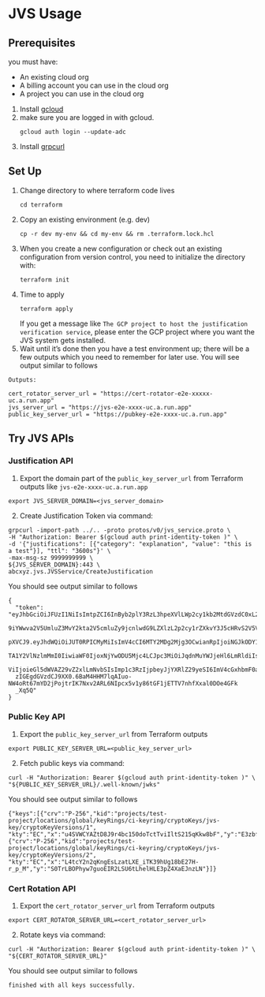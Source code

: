 # JVS Usage

## Prerequisites
you must have:
* An existing cloud org
* A billing account you can use in the cloud org
* A project you can use in the cloud org

1. Install [gcloud](https://cloud.google.com/sdk/docs/install)
2. make sure you are logged in with gcloud.
   ```shell
   gcloud auth login --update-adc
   ```
3. Install [grpcurl](https://github.com/fullstorydev/grpcurl)

## Set Up

1. Change directory to where terraform code lives
   ```shell
   cd terraform
   ```
2. Copy an existing environment (e.g. dev)
   ```shell
   cp -r dev my-env && cd my-env && rm .terraform.lock.hcl
   ```
3. When you create a new configuration 
or check out an existing configuration from version control,
you need to initialize the directory with:
   ```shell
   terraform init
   ```
4. Time to apply
   ```shell
   terraform apply
   ```
   If you get a message like `The GCP project to host the justification verification service`, 
please enter the GCP project where you want the JVS system gets installed.
5. Wait until it’s done then you have a test environment up; 
there will be a few outputs which you need to remember for later use.
You will see output similar to follows
```shell
Outputs:

cert_rotator_server_url = "https://cert-rotator-e2e-xxxxx-uc.a.run.app"
jvs_server_url = "https://jvs-e2e-xxxx-uc.a.run.app"
public_key_server_url = "https://pubkey-e2e-xxxx-uc.a.run.app"
```

## Try JVS APIs
### Justification API
1. Export the domain part of the `public_key_server_url` from Terraform outputs like `jvs-e2e-xxxx-uc.a.run.app`
```shell
export JVS_SERVER_DOMAIN=<jvs_server_domain> 
```
2. Create Justification Token via command:
```shell
grpcurl -import-path ../.. -proto protos/v0/jvs_service.proto \
-H "Authorization: Bearer $(gcloud auth print-identity-token )" \
-d '{"justifications": [{"category": "explanation", "value": "this is a test"}], "ttl": "3600s"}' \
-max-msg-sz 9999999999 \
${JVS_SERVER_DOMAIN}:443 \
abcxyz.jvs.JVSService/CreateJustification
```
You should see output similar to follows
```shell
{
  "token": "eyJhbGciOiJFUzI1NiIsImtpZCI6InByb2plY3RzL3hpeXVlLWp2cy1kb2MtdGVzdC0xL2xvY2F0aW9ucy9nbG
  9iYWwva2V5UmluZ3MvY2kta2V5cmluZy9jcnlwdG9LZXlzL2p2cy1rZXkvY3J5cHRvS2V5VmVyc2lvbnMvNyIsInR5cCI6Ik
  pXVCJ9.eyJhdWQiOiJUT0RPICMyMiIsImV4cCI6MTY2MDg2Mjg3OCwianRpIjoiNGJkODY1ZDItOWNkOS00M2NhLWJhMTQtY
  TA1Y2VlNzlmMmI0IiwiaWF0IjoxNjYwODU5Mjc4LCJpc3MiOiJqdnMuYWJjeHl6LmRldiIsIm5iZiI6MTY2MDg1OTI3OCwic3
  ViIjoieGl5dWVAZ29vZ2xlLmNvbSIsImp1c3RzIjpbeyJjYXRlZ29yeSI6ImV4cGxhbmF0aW9uIiwidmFsdWUiOiJ0aGlzIGl
  zIGEgdGVzdCJ9XX0.6BaM4HHM7lqAIuo-NW4oRt67mYD2jPojtrIK7Nxv2ARL6NIpcx5v1y86tGF1jETTV7nhfXxal0DOe4GFk
  _Xq5Q"
}
```
### Public Key API
1. Export the `public_key_server_url` from Terraform outputs
```shell
export PUBLIC_KEY_SERVER_URL=<public_key_server_url>
```
2. Fetch public keys via command:
```shell
curl -H "Authorization: Bearer $(gcloud auth print-identity-token )" \
"${PUBLIC_KEY_SERVER_URL}/.well-known/jwks"  
```
You should see output similar to follows
```shell
{"keys":[{"crv":"P-256","kid":"projects/test-project/locations/global/keyRings/ci-keyring/cryptoKeys/jvs-key/cryptoKeyVersions/1",
"kty":"EC","x":"u4SVWCYAZtD8J9r4bc150doTctTviIltS215qKkw8bF","y":"E3zbf_rvi7jTQykxcyUZqerXo_ssS6auvwR6mLchLll"},
{"crv":"P-256","kid":"projects/test-project/locations/global/keyRings/ci-keyring/cryptoKeys/jvs-key/cryptoKeyVersions/2",
"kty":"EC","x":"L4tcY2n2qKngEsLzatLXE_iTK39hUg18bE27H-r_p_M","y":"S0TrLBOPhyw7guoEIR2LSU6tLhelHLE3pZ4XaEJnzLN"}]}
```

### Cert Rotation API
1. Export the `cert_rotator_server_url` from Terraform outputs
```shell
export CERT_ROTATOR_SERVER_URL=<cert_rotator_server_url>
```
2. Rotate keys via command:
```shell
curl -H "Authorization: Bearer $(gcloud auth print-identity-token )" \
"${CERT_ROTATOR_SERVER_URL}"  
```
You should see output similar to follows
```shell
finished with all keys successfully.
```
